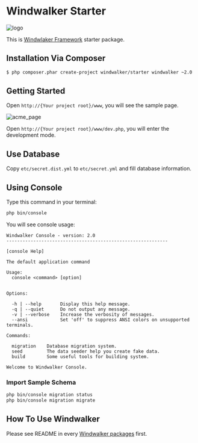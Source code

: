 # Windwalker Starter

![logo](https://cloud.githubusercontent.com/assets/1639206/2870854/176b987a-d2e4-11e3-8be6-9f70304a8499.png)

This is [Windwlaker Framework](https://github.com/ventoviro/windwalker) starter package.

## Installation Via Composer

``` bash
$ php composer.phar create-project windwalker/starter windwalker ~2.0
```

## Getting Started

Open `http://{Your project root}/www`, you will see the sample page.

![acme_page](https://cloud.githubusercontent.com/assets/1639206/5560315/dd714ccc-8dba-11e4-8911-8a29e2a2b1f2.png)

Open `http://{Your project root}/www/dev.php`, you will enter the development mode.

## Use Database

Copy `etc/secret.dist.yml` to `etc/secret.yml` and fill database information.

## Using Console

Type this command in your terminal:

``` bash
php bin/console
```

You will see console usage:

```
Windwalker Console - version: 2.0
------------------------------------------------------------

[console Help]

The default application command

Usage:
  console <command> [option]


Options:

  -h | --help       Display this help message.
  -q | --quiet      Do not output any message.
  -v | --verbose    Increase the verbosity of messages.
  --ansi            Set 'off' to suppress ANSI colors on unsupported terminals.

Commands:

  migration    Database migration system.
  seed         The data seeder help you create fake data.
  build        Some useful tools for building system.

Welcome to Windwalker Console.
```

### Import Sample Schema

``` bash
php bin/console migration status
php bin/console migration migrate
```

## How To Use Windwalker

Please see README in every [Windwalker packages](https://github.com/ventoviro) first.
